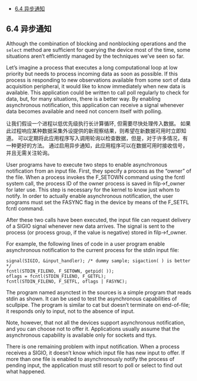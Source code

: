 * [6.4 异步通知](#6.4)

<h2 id="6.4">6.4 异步通知</h2>

Although the combination of blocking and nonblocking operations and the `select` method are sufficient for querying the device most of the time, some situations aren’t efficiently managed by the techniques we’ve seen so far.

Let’s imagine a process that executes a long computational loop at low priority but needs to process incoming data as soon as possible. If this process is responding to new observations available from some sort of data acquisition peripheral, it would like to know immediately when new data is available. This application could be written to call poll regularly to check for data, but, for many situations, there is a better way. By enabling asynchronous notification, this application can receive a signal whenever data becomes available and need not concern itself with polling.

让我们假设一个进程以低优先级执行长计算循环, 但需要尽快处理传入数据。 如果此过程响应某种数据采集外设提供的新观察结果，则希望在新数据可用时立即知道。 可以定期将此应用程序写入调用轮询以检查数据，但是，对于许多情况，有一种更好的方法。 通过启用异步通知，此应用程序可以在数据可用时接收信号，并且无需关注轮询。

User programs have to execute two steps to enable asynchronous notification from an input file. First, they specify a process as the “owner” of the file. When a process invokes the F_SETOWN command using the fcntl system call, the process ID of the owner process is saved in filp->f_owner for later use. This step is necessary for the kernel to know just whom to notify. In order to actually enable asynchronous notification, the user programs must set the FASYNC flag in the device by means of the F_SETFL fcntl command.

After these two calls have been executed, the input file can request delivery of a SIGIO signal whenever new data arrives. The signal is sent to the process (or process group, if the value is negative) stored in filp->f_owner.

For example, the following lines of code in a user program enable asynchronous notification to the current process for the stdin input file:

    signal(SIGIO, &input_handler); /* dummy sample; sigaction( ) is better */
    fcntl(STDIN_FILENO, F_SETOWN, getpid( ));
    oflags = fcntl(STDIN_FILENO, F_GETFL);
    fcntl(STDIN_FILENO, F_SETFL, oflags | FASYNC);

The program named asynctest in the sources is a simple program that reads stdin as shown. It can be used to test the asynchronous capabilities of scullpipe. The program is similar to cat but doesn’t terminate on end-of-file; it responds only to input, not to the absence of input.

Note, however, that not all the devices support asynchronous notification, and you can choose not to offer it. Applications usually assume that the asynchronous capability is available only for sockets and ttys.

There is one remaining problem with input notification. When a process receives a SIGIO, it doesn’t know which input file has new input to offer. If more than one file is enabled to asynchronously notify the process of pending input, the application must still resort to poll or select to find out what happened.
